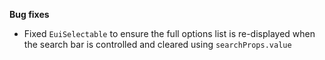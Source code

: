 **Bug fixes**

- Fixed `EuiSelectable` to ensure the full options list is re-displayed when the search bar is controlled and cleared using `searchProps.value`